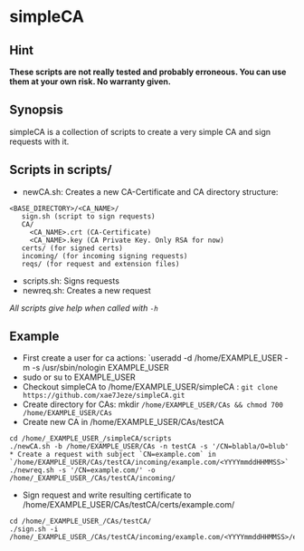 # simpleCA
## Hint
__These scripts are not really tested and probably erroneous. You can use them at your own risk. No warranty given.__
## Synopsis
simpleCA is a collection of scripts to create a very simple CA and sign requests with it.
## Scripts in scripts/
* newCA.sh: Creates a new CA-Certificate and CA directory structure:
```
<BASE_DIRECTORY>/<CA_NAME>/  
   sign.sh (script to sign requests)  
   CA/  
     <CA_NAME>.crt (CA-Certificate)  
     <CA_NAME>.key (CA Private Key. Only RSA for now)  
   certs/ (for signed certs)  
   incoming/ (for incoming signing requests)  
   reqs/ (for request and extension files)  
```
* scripts.sh: Signs requests
* newreq.sh: Creates a new request

_All scripts give help when called with `-h`_
## Example
* First create a user for ca actions: `useradd -d /home/EXAMPLE_USER -m -s /usr/sbin/nologin EXAMPLE_USER
* sudo or su to EXAMPLE_USER
* Checkout simpleCA to /home/EXAMPLE_USER/simpleCA :  `git clone https://github.com/xae7Jeze/simpleCA.git`
* Create directory for CAs: mkdir `/home/EXAMPLE_USER/CAs && chmod 700 /home/EXAMPLE_USER/CAs`
* Create new CA in /home/EXAMPLE_USER/CAs/testCA 
```
cd /home/_EXAMPLE_USER_/simpleCA/scripts
./newCA.sh -b /home/EXAMPLE_USER/CAs -n testCA -s '/CN=blabla/O=blub'
* Create a request with subject `CN=example.com` in `/home/EXAMPLE_USER/CAs/testCA/incoming/example.com/<YYYYmmddHHMMSS>`
./newreq.sh -s '/CN=example.com/' -o /home/_EXAMPLE_USER_/CAs/testCA/incoming/
```
* Sign request and write resulting certificate to /home/EXAMPLE_USER/CAs/testCA/certs/example.com/<YYYYmmddHHMMSS>
```
cd /home/_EXAMPLE_USER_/CAs/testCA/
./sign.sh -i /home/_EXAMPLE_USER_/CAs/testCA/incoming/example.com/<YYYYmmddHHMMSS>/example.com.csr
```
